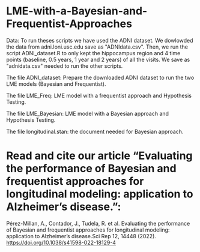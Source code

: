 # LME-with-a-Bayesian-and-Frequentist-Approaches

Data: To run theses scripts we have used the ADNI dataset. We dowlowded the data from adni.loni.usc.edu save as "ADNIdata.csv". Then, we  run the script ADNI_dataset.R to only kept the hippocampus region and 4 time points (baseline, 0.5 years, 1 year and 2 years) of all the visits. We save as "adnidata.csv" needed to run the other scripts.

The file ADNI_dataset: Prepare the downloaded ADNI dataset to run the two LME models (Bayesian and Frequentist).

The file LME_Freq: LME model with a frequentist approach and Hypothesis Testing.

The file LME_Bayesian: LME model with a Bayesian approach and Hypothesis Testing.

The file longitudinal.stan: the document needed for Bayesian approach.

# Read and cite our article “Evaluating the performance of Bayesian and frequentist approaches for longitudinal modeling: application to Alzheimer’s disease.”:

Pérez-Millan, A., Contador, J., Tudela, R. et al. Evaluating the performance of Bayesian and frequentist approaches for longitudinal modeling: application to Alzheimer’s disease.Sci Rep 12, 14448 (2022). https://doi.org/10.1038/s41598-022-18129-4

